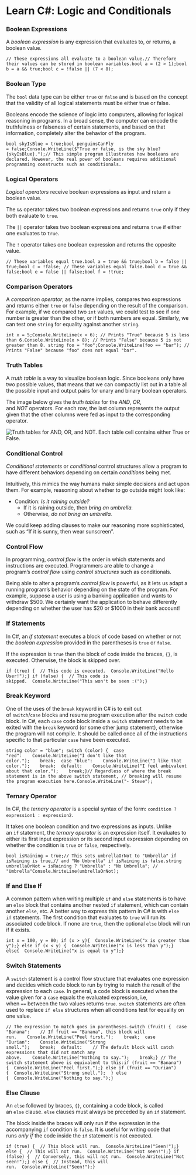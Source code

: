 # Learn C#: Logic and Conditionals

### Boolean Expressions

A *boolean expression* is any expression that evaluates to, or returns, a boolean value.

```
// These expressions all evaluate to a boolean value.// Therefore their values can be stored in boolean variables.bool a = (2 > 1);bool b = a && true;bool c = !false || (7 < 8);
```

### Boolean Type

The `bool` data type can be either `true` or `false` and is based on the concept that the validity of all logical statements must be either true or false.

Booleans encode the science of logic into computers, allowing for logical reasoning in programs. In a broad sense, the computer can encode the truthfulness or falseness of certain statements, and based on that information, completely alter the behavior of the program.

```
bool skyIsBlue = true;bool penguinsCanFly = false;Console.WriteLine($"True or false, is the sky blue? {skyIsBlue}.");// This simple program illustrates how booleans are declared. However, the real power of booleans requires additional programming constructs such as conditionals.
```

### Logical Operators

*Logical operators* receive boolean expressions as input and return a boolean value.

The `&&` operator takes two boolean expressions and returns `true` only if they both evaluate to `true`.

The `||` operator takes two boolean expressions and returns `true` if either one evaluates to `true`.

The `!` operator takes one boolean expression and returns the opposite value.

```
// These variables equal true.bool a = true && true;bool b = false || true;bool c = !false; // These variables equal false.bool d = true && false;bool e = false || false;bool f = !true;
```

### Comparison Operators

A *comparison operator*, as the name implies, compares two expressions and returns either `true` or `false` depending on the result of the comparison. For example, if we compared two `int` values, we could test to see if one number is greater than the other, or if both numbers are equal. Similarly, we can test one `string` for equality against another `string`.

```
int x = 5;Console.WriteLine(x < 6); // Prints "True" because 5 is less than 6.Console.WriteLine(x > 8); // Prints "False" because 5 is not greater than 8. string foo = "foo";Console.WriteLine(foo == "bar"); // Prints "False" because "foo" does not equal "bar".
```

### Truth Tables

A *truth table* is a way to visualize boolean logic. Since booleans only have two possible values, that means that we can compactly list out in a table all the possible input and output pairs for unary and binary boolean operators.

The image below gives the *truth tables* for the *AND*, *OR*, and *NOT* operators. For each row, the last column represents the output given that the other columns were fed as input to the corresponding operator.

![Truth tables for AND, OR, and NOT. Each table cell contains either True or False.](https://content.codecademy.com/practice/art-for-practice/new-pngs/Boolean-operators-dk.png)

### Conditional Control

*Conditional statements* or *conditional* control structures allow a program to have different behaviors depending on certain *conditions* being met.

Intuitively, this mimics the way humans make simple decisions and act upon them. For example, reasoning about whether to go outside might look like:

- Condition: *Is it raining outside?*
  - If it is raining outside, then *bring an umbrella.*
  - Otherwise, *do not bring an umbrella.*

We could keep adding clauses to make our reasoning more sophisticated, such as “If it is sunny, then wear sunscreen”.

### Control Flow

In programming, *control flow* is the order in which statements and instructions are executed. Programmers are able to change a program’s *control flow* using *control structures* such as conditionals.

Being able to alter a program’s *control flow* is powerful, as it lets us adapt a running program’s behavior depending on the state of the program. For example, suppose a user is using a banking application and wants to withdraw $500. We certainly want the application to behave differently depending on whether the user has $20 or $1000 in their bank account!

### If Statements

In C#, an *if statement* executes a block of code based on whether or not the *boolean expression* provided in the parentheses is `true` or `false`.

If the expression is `true` then the block of code inside the braces, `{}`, is executed. Otherwise, the block is skipped over.

```
if (true) {  // This code is executed.  Console.WriteLine("Hello User!");} if (false) {  // This code is skipped.  Console.WriteLine("This won't be seen :(");}
```

### Break Keyword

One of the uses of the `break` keyword in C# is to exit out of `switch`/`case` blocks and resume program execution after the `switch` code block. In C#, each `case` code block inside a `switch` statement needs to be exited with the `break` keyword (or some other jump statement), otherwise the program will not compile. It should be called once all of the instructions specific to that particular `case` have been executed.

```
string color = "blue"; switch (color) {  case "red":    Console.WriteLine("I don't like that color.");    break;  case "blue":    Console.WriteLine("I like that color.");    break;  default:    Console.WriteLine("I feel ambivalent about that color.");    break;}// Regardless of where the break statement is in the above switch statement, // breaking will resume the program execution here.Console.WriteLine("- Steve");
```

### Ternary Operator

In C#, the *ternary operator* is a special syntax of the form: `condition ? expression1 : expression2`.

It takes one boolean condition and two expressions as inputs. Unlike an `if` statement, the *ternary operator* is an expression itself. It evaluates to either its first input expression or its second input expression depending on whether the condition is `true` or `false`, respectively.

```
bool isRaining = true;// This sets umbrellaOrNot to "Umbrella" if isRaining is true,// and "No Umbrella" if isRaining is false.string umbrellaOrNot = isRaining ? "Umbrella" : "No Umbrella"; // "Umbrella"Console.WriteLine(umbrellaOrNot);
```

### If and Else If

A common pattern when writing multiple `if` and `else` statements is to have an `else` block that contains another nested `if` statement, which can contain another `else`, etc. A better way to express this pattern in C# is with `else if` statements. The first condition that evaluates to `true` will run its associated code block. If none are `true`, then the optional `else` block will run if it exists.

```
int x = 100, y = 80; if (x > y){  Console.WriteLine("x is greater than y");} else if (x < y) {  Console.WriteLine("x is less than y");} else{  Console.WriteLine("x is equal to y");} 
```

### Switch Statements

A `switch` statement is a control flow structure that evaluates one expression and decides which code block to run by trying to match the result of the expression to each `case`. In general, a code block is executed when the value given for a `case` equals the evaluated expression, i.e, when `==` between the two values returns `true`. `switch` statements are often used to replace `if else` structures when all conditions test for equality on one value.

```
// The expression to match goes in parentheses.switch (fruit) {  case "Banana":    // If fruit == "Banana", this block will run.    Console.WriteLine("Peel first.");    break;  case "Durian":    Console.WriteLine("Strong smell.");    break;  default:    // The default block will catch expressions that did not match any above.    Console.WriteLine("Nothing to say.");    break;} // The switch statement above is equivalent to this:if (fruit == "Banana") {  Console.WriteLine("Peel first.");} else if (fruit == "Durian") {  Console.WriteLine("Strong smell.");  } else {  Console.WriteLine("Nothing to say.");}
```

### Else Clause

An `else` followed by braces, `{}`, containing a code block, is called an `else` clause. `else` clauses must always be preceded by an `if` statement.

The block inside the braces will only run if the expression in the accompanying `if` condition is `false`. It is useful for writing code that runs *only if* the code inside the `if` statement is not executed.

```
if (true) {  // This block will run.  Console.WriteLine("Seen!");} else {  // This will not run.  Console.WriteLine("Not seen!");} if (false) {  // Conversely, this will not run.  Console.WriteLine("Not seen!");} else {  // Instead, this will run.  Console.WriteLine("Seen!");}
```

